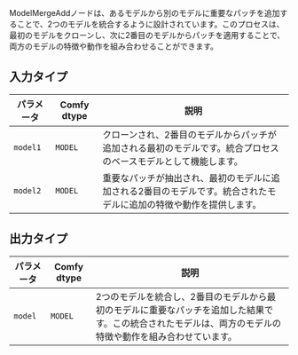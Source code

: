 
ModelMergeAddノードは、あるモデルから別のモデルに重要なパッチを追加することで、2つのモデルを統合するように設計されています。このプロセスは、最初のモデルをクローンし、次に2番目のモデルからパッチを適用することで、両方のモデルの特徴や動作を組み合わせることができます。
## 入力タイプ

| パラメータ | Comfy dtype | 説明 |
|-----------|-------------|-------------|
| `model1`  | `MODEL`     | クローンされ、2番目のモデルからパッチが追加される最初のモデルです。統合プロセスのベースモデルとして機能します。 |
| `model2`  | `MODEL`     | 重要なパッチが抽出され、最初のモデルに追加される2番目のモデルです。統合されたモデルに追加の特徴や動作を提供します。 |

## 出力タイプ

| パラメータ | Comfy dtype | 説明 |
|-----------|-------------|-------------|
| `model`   | `MODEL`     | 2つのモデルを統合し、2番目のモデルから最初のモデルに重要なパッチを追加した結果です。この統合されたモデルは、両方のモデルの特徴や動作を組み合わせています。 |